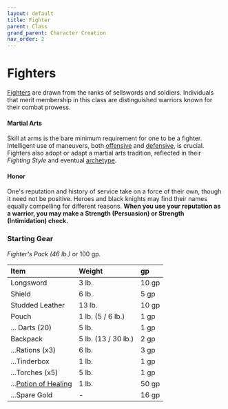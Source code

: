 ```yaml
---
layout: default
title: Fighter
parent: Class
grand_parent: Character Creation
nav_order: 2
---
```


# Fighters

[Fighters](../../more/classes/fighter) are drawn from the ranks of sellswords and soldiers. Individuals that merit membership in this class are distinguished warriors known for their combat prowess.

#### Martial Arts

Skill at arms is the bare minimum requirement for one to be a fighter. Intelligent use of maneuvers, both [offensive](../../more/review/maneuvers_offense) and [defensive](../../more/review/maneuvers_defense), is crucial. Fighters also adopt or adapt a martial arts tradition, reflected in their _Fighting Style_ and eventual [archetype](../../more/archetypes/index).

#### Honor
One's reputation and history of service take on a force of their own, though it need not be positive. Heroes and black knights may find their names equally compelling for different reasons. **When you use your reputation as a warrior, you may make a Strength (Persuasion) or Strength (Intimidation) check.** 


### Starting Gear

_Fighter's Pack (46 lb.)_ or 100 gp.

| Item                                                 | Weight              | gp    |
| :--------------------------------------------------- | :------------------ | :---- |
| Longsword                                            | 3 lb.               | 10 gp |
| Shield                                               | 6 lb.               | 5 gp  |
| Studded Leather                                      | 13 lb.              | 10 gp |
| Pouch                                                | 1 lb. (5 / 6 lb.)   | 1 gp  |
| ... Darts (20)                                       | 5 lb.               | 1 gp  |
| Backpack                                             | 5 lb. (13 / 30 lb.) | 2 gp  |
| ...Rations (x3)                                      | 6 lb.               | 3 gp  |
| ...Tinderbox                                         | 1 lb.               | 1 gp  |
| ...Torches (x5)                                      | 5 lb.               | 1 gp  |
| ...[Potion of Healing](../../gear/alchemics/potions) | 1 lb.               | 50 gp |
| ...Spare Gold                                        | -                   | 16 gp |

